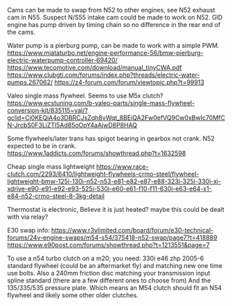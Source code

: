 Cams can be made to swap from N52 to other engines, see N52 exhaust cam in N55. Suspect N/S55 intake cam could be made to work on N52.
GID engine has pump driven by timing chain so no difference in the rear end of the cams. 

Water pump is a pierburg pump, can be made to work with a simple PWM. 
https://www.miataturbo.net/engine-performance-56/bmw-pierburg-electric-waterpump-controller-69420/
https://www.tecomotive.com/download/manual_tinyCWA.pdf
https://www.clubgti.com/forums/index.php?threads/electric-water-pumps.267062/
https://z4-forum.com/forum/viewtopic.php?t=99913

Valeo single mass flywheel. Seems to use M5x clutch? 
https://www.ecstuning.com/b-valeo-parts/single-mass-flywheel-conversion-kit/835115~val/?gclid=Cj0KEQiA4o3DBRCJsZqh8vWqt_8BEiQA2Fw0efVQ9Cw0xBwIc70MfCN-JrcbS0F3LiZTl5Ad85oOpY4aAjwD8P8HAQ

Some flywheels/later trans has spigot bearing in gearbox not crank. N52 expected to be in crank. 
https://www.1addicts.com/forums/showthread.php?t=1632598

Cheap single mass lightweight
https://www.race-clutch.com/2293/6410/lightweight-flywheels-crmo-steel/flywheel-lightweight-bmw-125i-130i-n52-n53-e81-e82-e87-e88-323i-325i-330i-xi-xdrive-e90-e91-e92-e93-525i-530i-e60-e61-f10-f11-630i-e63-e64-x1-e84-n52-crmo-steel-8-3kg-detail


Thermostat is electronic, Believe it is just heated? maybe this could be dealt with via relay? 

E30 swap info: 
https://www.r3vlimited.com/board/forum/e30-technical-forums/24v-engine-swaps/m54-s54/375418-n52-swap/page7?t=418889
https://www.e90post.com/forums/showthread.php?t=1213551&page=7

To use a n54 turbo clutch on a m20; you need:
330i e46 zhp 2005-6 standard flywheel (could be an aftermarket fly) and matching new one time use bolts.
Also a 240mm friction disc matching your transmission input spline standard (there are a few different ones to choose from)
And the 135/335/535 pressure plate.
Which means an M54 clutch should fit an N54 flywheel and likely some other older clutches.